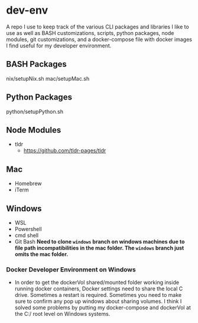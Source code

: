 # dev-env
A repo I use to keep track of the various CLI packages and libraries I like to use as well as BASH customizations, scripts, python packages, node modules, git customizations, and a docker-compose file with docker images I find useful for my developer environment.

## BASH Packages
nix/setupNix.sh
mac/setupMac.sh

## Python Packages
python/setupPython.sh

## Node Modules
- tldr
	- https://github.com/tldr-pages/tldr

## Mac
- Homebrew
- iTerm

## Windows
- WSL
- Powershell
- cmd shell
- Git Bash
**Need to clone `windows` branch on windows machines due to file path incompatibilities in the mac folder. The `windows` branch just omits the mac folder.**

### Docker Developer Environment on Windows
- In order to get the dockerVol shared/mounted folder working inside running docker containers, Docker settings need to share the local C drive. Sometimes a restart is required. Sometimes you need to make sure to confirm any pop up windows about sharing volumes. I think I solved some problems by putting my docker-compose and dockerVol at the C:/ root level on Windows systems.